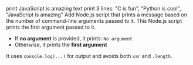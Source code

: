 print JavaScript is amazing text
print 3 lines: "C is fun", "Python is cool", "JavaScript is amazing"
Add Node.js script that prints a message based on the number of command-line arguments passed to it.
This Node.js script prints the first argument passed to it.

- If **no argument** is provided, it prints: `No argument`
- Otherwise, it prints the **first argument**

It uses `console.log(...)` for output and avoids both `var` and `.length`.
